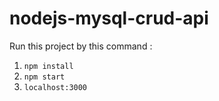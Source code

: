# nodejs-mysql-crud-api

Run this project by this command :

1. `npm install`
2. `npm start`
3. `localhost:3000`